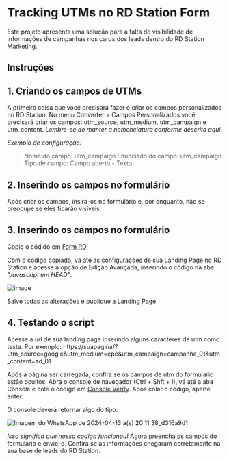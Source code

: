 # Tracking UTMs no RD Station Form
Este projeto apresenta uma solução para a falta de visibilidade de informações de campanhas nos cards dos leads dentro do RD Station Marketing.

## Instruções

## 1. Criando os campos de UTMs
A primeira coisa que você precisará fazer é criar os campos personalizados no RD Station. No menu Converter > Campos Personalizados você precisará criar os campos: utm_source, utm_medium, utm_campaign e utm_content. *Lembre-se de manter a nomenclatura conforme descrito aqui.*

*_Exemplo de configuração:_*

> Nome do campo: utm_campaign
> Enunciado do campo: utm_campaign
> Tipo de campo: Campo aberto - Texto

## 2. Inserindo os campos no formulário
Após criar os campos, insira-os no formulário e, por enquanto, não se preocupe se eles ficarão visíveis.

## 3. Inserindo os campos no formulário
Copie o códido em [Form RD](https://github.com/allanthalisson/tracking_utm/blob/f3a8e1b21fc3af1ae67ab0ffa80dd61fb2509714/form_RD).

Com o código copiado, vá até as configurações de sua Landing Page no RD Station e acesse a opção de Edição Avançada, inserindo o código na aba *"Javascript em HEAD"*.

![image](https://github.com/allanthalisson/tracking_utm/assets/166962056/3b042e6d-f607-488d-a3e8-d92bb48151ae)

Salve todas as alterações e publique a Landing Page.

## 4. Testando o script
Acesse a url de sua landing page inserindo alguns caracteres de utm como teste. Por exemplo: https://suapagina/?utm_source=google&utm_medium=cpc&utm_campaign=campanha_01&utm_content=ad_01

Após a página ser carregada, confira se os campos de utm do formúlario estão ocultos. Abra o console de navegador (Ctrl + Shft + I), vá até a aba Console e cole o código em [Console Verify](https://github.com/allanthalisson/tracking_utm/blob/f3a8e1b21fc3af1ae67ab0ffa80dd61fb2509714/console_verify). Após colar o código, aperte enter.

O console deverá retornar algo do tipo:

![Imagem do WhatsApp de 2024-04-13 à(s) 20 11 38_d316a9d1](https://github.com/allanthalisson/tracking_utm/assets/166962056/4b7cb58c-3cfc-4d75-9b83-5e0a0e280c3b)

*Isso significa que nosso código funcionou!* Agora preencha os campos do formulário e envie-o. Confira se as informações chegaram corretamente na sua base de leads do RD Station.
